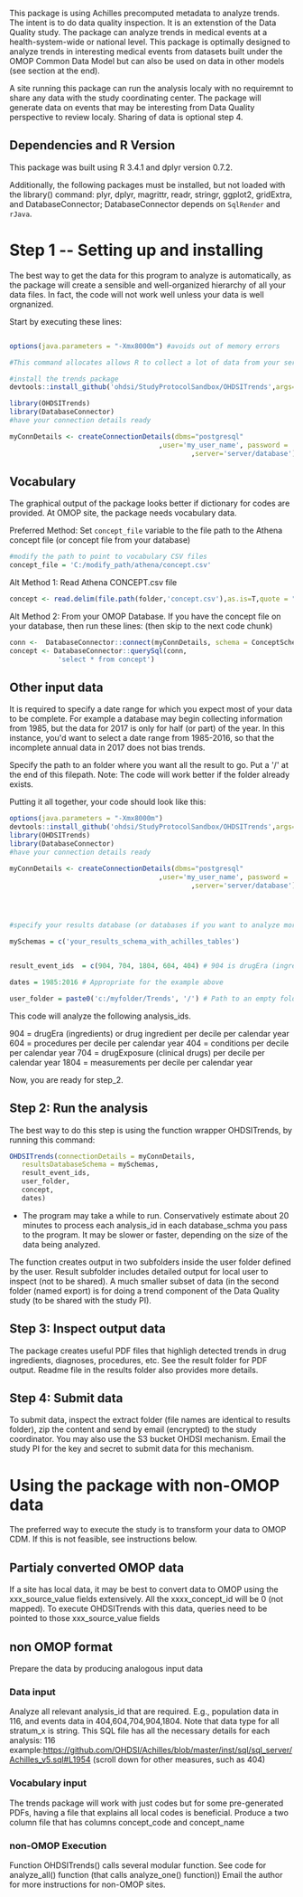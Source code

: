 This package is using Achilles precomputed metadata to analyze trends. The intent is to do data quality inspection. It is an extenstion of the Data Quality study.  The package can  analyze trends in medical events at a health-system-wide or national level. This package is optimally designed to analyze trends in interesting medical events from datasets built under the OMOP Common Data Model but can also be used on data in other models (see section at the end). 

A site running this package can run the analysis localy with no requiremnt to share any data with the study coordinating center. The package will generate data on events that may be interesting from Data Quality perspective to review localy. Sharing of data is optional step 4.  


## Dependencies and R Version
This package was built using R 3.4.1 and dplyr version 0.7.2.

Additionally, the following packages must be installed, but not loaded with the library() command:
plyr, dplyr, magrittr, readr, stringr, ggplot2, gridExtra, and DatabaseConnector; DatabaseConnector depends on `SqlRender` and `rJava`.



# Step 1 -- Setting up and installing

The best way to get the data for this program to analyze is automatically, as the package will create a sensible and well-organized hierarchy of all your data files. In fact, the code will not work well unless your data is well orgnanized. 

Start by executing these lines:

```r

options(java.parameters = "-Xmx8000m") #avoids out of memory errors

#This command allocates allows R to collect a lot of data from your server without running into java.lang.OutOfMemoryErrors. It's imparative that you run this line BEFORE loading any packages. If you've loaded packages, restart R, or open a fresh R session.

#install the trends package
devtools::install_github('ohdsi/StudyProtocolSandbox/OHDSITrends',args="--no-multiarch")

library(OHDSITrends)
library(DatabaseConnector)
#have your connection details ready 

myConnDetails <- createConnectionDetails(dbms="postgresql"
                                     ,user='my_user_name', password = 'my_password'
                                             ,server='server/database')
```

## Vocabulary

The graphical output of the package looks better if dictionary for codes are provided. At OMOP site, the package needs vocabulary data. 

Preferred Method: Set `concept_file` variable to the file path to the Athena concept file (or concept file from your database)
```r
#modify the path to point to vocabulary CSV files
concept_file = 'C:/modify_path/athena/concept.csv'


```

 
Alt Method 1:
 Read Athena CONCEPT.csv file
 
 ```r
 concept <- read.delim(file.path(folder,'concept.csv'),as.is=T,quote = "")
 ```


Alt Method 2: From your OMOP Database.
If you have the concept file on your database, then run these lines: (then skip to the next code chunk)
 ```r
 conn <-  DatabaseConnector::connect(myConnDetails, schema = ConceptSchema)
 concept <- DatabaseConnector::querySql(conn,
             'select * from concept')
 
 ```


## Other input data

It is required  to specify a date range for which you expect most of your data to be complete. For example a database may begin collecting information from 1985, but the data for 2017 is only for half (or part) of the year. In this instance, you'd want to select a date range from 1985-2016, so that the incomplete annual data in 2017 does not bias trends.

Specify the path to an folder where you want all the result to go. Put a '/' at the end of this filepath. Note: The code will work better if the folder already exists.

Putting it all together, your code should look  like this:

```r
options(java.parameters = "-Xmx8000m")
devtools::install_github('ohdsi/StudyProtocolSandbox/OHDSITrends',args="--no-multiarch")
library(OHDSITrends)
library(DatabaseConnector)
#have your connection details ready 

myConnDetails <- createConnectionDetails(dbms="postgresql"
                                     ,user='my_user_name', password = 'my_password'
                                             ,server='server/database')




#specify your results database (or databases if you want to analyze more than one

mySchemas = c('your_results_schema_with_achilles_tables')


result_event_ids  = c(904, 704, 1804, 604, 404) # 904 is drugEra (ingredient), 604 is procedure, 404 is condition, 704 = drugExposure, 1804 = measurements

dates = 1985:2016 # Appropriate for the example above

user_folder = paste0('c:/myfolder/Trends', '/') # Path to an empty folder to put all the exciting results with a '/')

```
This code will analyze the following analysis_ids.

904 = drugEra (ingredients) or drug ingredient per decile per calendar year
604 = procedures per decile per calendar year
404 = conditions per decile per calendar year
704 = drugExposure (clinical drugs)  per decile per calendar year
1804 = measurements per decile per calendar year

Now, you are ready for step_2.

## Step 2: Run the analysis

The best way to do this step is using the function wrapper OHDSITrends, by running this command:

```r
OHDSITrends(connectionDetails = myConnDetails,
   resultsDatabaseSchema = mySchemas, 
   result_event_ids,
   user_folder,
   concept, 
   dates)
```
* The program may take a while to run. Conservatively estimate about 20 minutes to process each analysis_id in each database_schma you pass to the program. It may be slower or faster, depending on the size of the data being analyzed.


The function creates output in two subfolders inside the user folder defined by the user. Result subfolder includes detailed output for local user to inspect (not to be shared). A much smaller subset of data (in the second folder (named export) is for doing a trend component of the Data Quality study (to be shared with the study PI).

## Step 3: Inspect output data

The package creates useful PDF files that highligh detected trends in drug ingredients, diagnoses, procedures, etc.
See the result folder for PDF output. Readme file in the results folder also provides more details.

## Step 4: Submit data

To submit data, inspect the extract folder (file names are identical to results folder), zip the content and send by email (encrypted) to the study coordinator. You may also use the S3 bucket OHDSI mechanism. Email the study PI for the key and secret to submit data for this mechanism.


# Using the package with non-OMOP data


The preferred way to execute the study  is to transform your data to OMOP CDM. If this is not feasible, see instructions below.

## Partialy converted OMOP data
If a site has local data, it may be best to convert data to OMOP using the xxx_source_value fields extensively. All the xxxx_concept_id will be 0 (not mapped).
To execute OHDSITrends with this data, queries need to be pointed to those xxx_source_value fields

## non OMOP format 

Prepare the data by producing analogous input data
### Data input

Analyze all relevant analysis_id that are required. E.g., population data in 116, and events data in 404,604,704,904,1804. Note that data type for all stratum_x is string.
This SQL file has all the necessary details for each analysis: 116 example:https://github.com/OHDSI/Achilles/blob/master/inst/sql/sql_server/Achilles_v5.sql#L1954 (scroll down for other measures, such as 404) 


### Vocabulary input

The trends package will work with just codes but for some pre-generated PDFs, having a file that explains all local codes is beneficial. Produce a two column file that has columns 
concept_code and concept_name


### non-OMOP Execution

Function OHDSITrends() calls several modular function. See code for analyze_all() function (that calls analyze_one() function))
Email the author for more instructions for non-OMOP sites.
